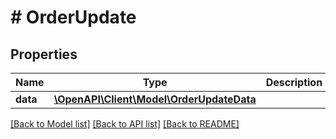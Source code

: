 # # OrderUpdate

## Properties

Name | Type | Description | Notes
------------ | ------------- | ------------- | -------------
**data** | [**\OpenAPI\Client\Model\OrderUpdateData**](OrderUpdateData.md) |  |

[[Back to Model list]](../../README.md#models) [[Back to API list]](../../README.md#endpoints) [[Back to README]](../../README.md)

